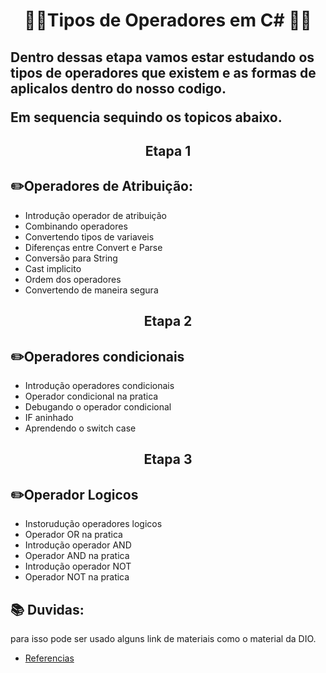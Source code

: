 # <p align="center"> 👨‍💻Tipos de Operadores em C# 👨‍💻 </p>

## Dentro dessas etapa vamos estar estudando os tipos de operadores que existem e as formas de aplicalos dentro do nosso codigo.<p>Em sequencia sequindo os topicos abaixo. </p>

## <p align="center"> Etapa 1</p>

## ✏️Operadores de Atribuição: 
- Introdução operador de atribuição 
- Combinando operadores 
- Convertendo tipos de variaveis
- Diferenças entre Convert e Parse 
- Conversão para String 
- Cast implicito
- Ordem dos operadores 
- Convertendo de maneira segura
##
## <p align="center">Etapa 2</p>

## ✏️Operadores condicionais 
- Introdução operadores condicionais
- Operador condicional na pratica 
- Debugando o operador condicional 
- IF aninhado 
- Aprendendo o switch case 
##
## <p align="center">Etapa 3</p>

## ✏️Operador Logicos

- Instorudução operadores logicos 
- Operador OR na pratica 
- Introdução  operador AND 
- Operador AND na pratica
- Introdução operador NOT 
- Operador NOT na pratica

##
## 📚 Duvidas: 
para isso pode ser usado alguns link de materiais como o material da DIO. </p> 

- [Referencias](https://drive.google.com/file/d/1ofWoOF1kjrWzNSSJZkohvGkx66ENiFbI/view)


